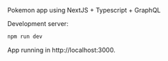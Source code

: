 Pokemon app using NextJS + Typescript + GraphQL

Development server:

```bash
npm run dev
```

App running in http://localhost:3000.
